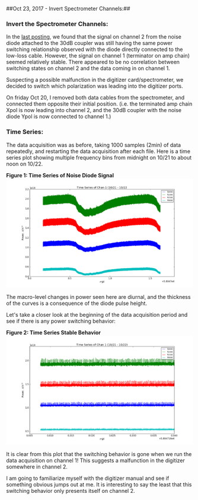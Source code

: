 ##Oct 23, 2017 - Invert Spectrometer Channels:##

### Invert the Spectrometer Channels:

In the [last posting](../20171020_1000_Sample_TermCoupler/index.md), we
found that the signal on channel 2 from the noise diode attached to the 30dB coupler was
still having the same power switching relationship observed with the diode
directly connected to the low-loss cable. However, the signal on channel 1
(terminator on amp chain) seemed relatively stable. There appeared to be no
correlation between switching states on channel 2 and the data coming in on
channel 1. 

Suspecting a possible malfunction in the digitizer card/spectrometer, we decided
to switch which polarization was leading into the digitizer ports.

On friday Oct 20, I removed both data cables from the spectrometer, and
connected them opposite their initial position. (i.e. the terminated amp chain Xpol
is now leading into channel 2, and the 30dB coupler with the noise diode Ypol is
now connected to channel 1.) 

### Time Series:

The data acquisition was as before, taking 1000 samples (2min) of data
repeatedly, and restarting the data acquisition after each file. Here is a time
series plot showing multiple frequency bins from midnight on 10/21 to about noon
on 10/22.

**Figure 1: Time Series of Noise Diode Signal**
![Stable](Time_Series_Chan1_Stable.png)

The macro-level changes in power seen here are diurnal, and the thickness of the
curves is a consequence of the diode pulse height.

Let's take a closer look at the beginning of the data acquisition period and see
if there is any power switching behavior:

**Figure 2: Time Series Stable Behavior**
![noswitching](ZoomedTSInvert.png)

It is clear from this plot that the switching behavior is gone when we run the
data acquisition on channel 1! This suggests a malfunction in the digitizer
somewhere in channel 2. 

I am going to familiarize myself with the digitizer manual and see if something
obvious jumps out at me. It is interesting to say the least that this switching
behavior only presents itself on channel 2.
